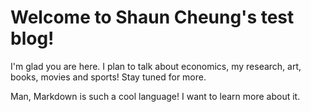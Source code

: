 # Welcome to Shaun Cheung's test blog!

I'm glad you are here. I plan to talk about economics, my research, art, books, movies and sports!  Stay tuned for more.  

Man, Markdown is such a cool language!  I want to learn more about it. 
